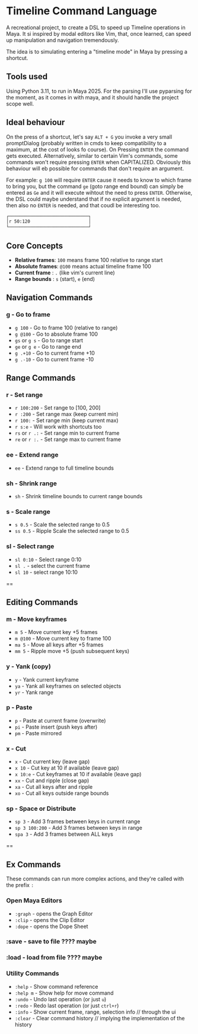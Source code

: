 # Timeline Command Language
A recreational project, to create a DSL to speed up Timeline operations in Maya. 
It si inspired by modal editors like Vim, that, once learned, can speed up manipulation and navigation tremendously. 

The idea is to simulating entering a "timeline mode" in Maya by pressing a shortcut. 

## Tools used
Using Python 3.11, to run in Maya 2025. For the parsing I'll use pyparsing for the moment, as it comes in with maya, and it should handle the project scope well. 


## Ideal behaviour

On the press of a shortcut, let's say `ALT + G` you invoke a very small promptDialog (probably written in cmds to keep compatibility to a maximum, at the cost of looks fo course).
On Pressing `ENTER` the command gets executed. Alternatively, similar to certain Vim's commands, some commands won't require pressing `ENTER` when CAPITALIZED. Obviously this behaviour will eb possible for commands that don't require an argument. 

For example: `g 100` will require `ENTER` cause it needs to know to which frame to bring you, but the command `ge` (goto range end bound) can simply be entered as `Ge` and it will execute wihtout the need to press `ENTER`. Otherwise, the DSL could maybe understand that if no explicit argument is needed, then also no `ENTER` is needed, and that coudl be interesting too. 

```bash
┌──────────────────────────────┐
│r 50:120                      │
└──────────────────────────────┘
```

## Core Concepts

- **Relative frames**: `100` means frame 100 relative to range start
- **Absolute frames**: `@100` means actual timeline frame 100
- **Current frame**  : `.` (like vim's current line)
- **Range bounds**   : `s` (start), `e` (end)

## Navigation Commands

### g - Go to frame
- `g 100`           - Go to frame 100 (relative to range)
- `g @100`          - Go to absolute frame 100
- `gs` or `g s`     - Go to range start
- `ge` or `g e`     - Go to range end
- `g .+10`          - Go to current frame +10
- `g .-10`          - Go to current frame -10 

## Range Commands

### r - Set range
- `r 100:200`       - Set range to [100, 200]
- `r :200`          - Set range max (keep current min)
- `r 100:`          - Set range min (keep current max)
- `r s:e`           - Will work with shortcuts too
- `rs` or `r .:`    - Set range min to current frame
- `re` or `r :.`    - Set range max to current frame

### ee - Extend range
- `ee`  - Extend range to full timeline bounds

### sh - Shrink range
- `sh`  - Shrink timeline bounds to current range bounds

### s - Scale range
- `s 0.5`   - Scale the selected range to 0.5
- `ss 0.5`  - Ripple Scale the selected range to 0.5  

### sl - Select range
- `sl 0:10`   - Select range 0:10
- `sl .`      - select the current frame
- `sl 10`     - select range 10:10 


==
## Editing Commands

### m - Move keyframes
- `m 5`     - Move current key +5 frames
- `m @100`  - Move current key to frame 100
- `ma 5`    - Move all keys after +5 frames
- `mm 5`    - Ripple move +5 (push subsequent keys)

### y - Yank (copy)
- `y`   - Yank current keyframe
- `ya`  - Yank all keyframes on selected objects
- `yr`  - Yank range

### p - Paste
- `p`   - Paste at current frame (overwrite)
- `pi`  - Paste insert (push keys after)
- `pm`  - Paste mirrored

### x - Cut
- `x`        - Cut current key (leave gap)
- `x 10`     - Cut key at 10 if available (leave gap)
- `x 10:e`   - Cut keyframes at 10 if available (leave gap)
- `xx`       - Cut and ripple (close gap)
- `xa`       - Cut all keys after and ripple
- `xo`       - Cut all keys outside range bounds

### sp - Space or Distribute
- `sp 3`         - Add 3 frames between keys in current range
- `sp 3 100:200` - Add 3 frames between keys in range
- `spa 3`        - Add 3 frames between ALL keys



==
## Ex Commands
These commands can run more complex actions, and they're called with the prefix `:` 

### Open Maya Editors
- `:graph`     - opens the Graph Editor
- `:clip`   - opens the Clip Editor
- `:dope`    - opens the Dope Sheet

### :save - save to file   ???? maybe 
### :load - load from file ???? maybe

### Utility Commands
- `:help`     - Show command reference
- `:help m`   - Show help for move command
- `:undo`     - Undo last operation (or just `u`)
- `:redo`     - Redo last operation (or just `ctrl+r`)
- `:info`     - Show current frame, range, selection info // through the ui
- `:clear`    - Clear command history // implying the implementation of the history

